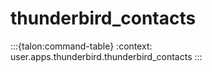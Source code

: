 # thunderbird_contacts

:::{talon:command-table}
:context: user.apps.thunderbird.thunderbird_contacts
:::
